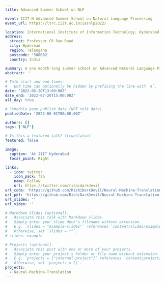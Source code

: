 ```yaml
---
title: Advanced Summer School on NLP

event: IIIT-H Advanced Summer School on Natural Language Processing
event_url: https://ltrc.iiit.ac.in/iasnlp2022/

location: International Institute of Information Technology, Hyderabad
address:
  street: Professor CR Rao Road
  city: Hyderbad
  region: Telangana
  postcode: '500032'
  country: India

summary: A one month-long summer school on Advanced Natural Language Processing with special focus on Speech and Machine Translation for low-resourced Indian Languages and evaluation techniques
abstract: ''

# Talk start and end times.
#   End time can optionally be hidden by prefixing the line with `#`.
date: '2022-06-20T13:00:00Z'
date_end: '2022-07-20T15:00:00Z'
all_day: true

# Schedule page publish date (NOT talk date).
publishDate: '2022-06-01T00:00:00Z'

authors: []
tags: ['NLP']

# Is this a featured talk? (true/false)
featured: false

image:
  caption: 'At IIIT Hyderabad'
  focal_point: Right

links:
  - icon: twitter
    icon_pack: fab
    name: Follow
    url: https://twitter.com/rishidarkdevil
url_code: 'https://github.com/RishiDarkDevil/Neural-Machine-Translation-English-Bengali'
url_pdf: 'https://github.com/RishiDarkDevil/Neural-Machine-Translation-English-Bengali/blob/main/README.md'
url_slides: ''
url_video: ''

# Markdown Slides (optional).
#   Associate this talk with Markdown slides.
#   Simply enter your slide deck's filename without extension.
#   E.g. `slides = "example-slides"` references `content/slides/example-slides.md`.
#   Otherwise, set `slides = ""`.
# slides: example

# Projects (optional).
#   Associate this post with one or more of your projects.
#   Simply enter your project's folder or file name without extension.
#   E.g. `projects = ["internal-project"]` references `content/project/deep-learning/index.md`.
#   Otherwise, set `projects = []`.
projects:
  - Neural-Machine-Translation
---
```


<!-- {{% callout note %}}
Click on the **Slides** button above to view the built-in slides feature.
{{% /callout %}}

Slides can be added in a few ways:

- **Create** slides using Wowchemy's [_Slides_](https://wowchemy.com/docs/managing-content/#create-slides) feature and link using `slides` parameter in the front matter of the talk file
- **Upload** an existing slide deck to `static/` and link using `url_slides` parameter in the front matter of the talk file
- **Embed** your slides (e.g. Google Slides) or presentation video on this page using [shortcodes](https://wowchemy.com/docs/writing-markdown-latex/).

Further event details, including [page elements](https://wowchemy.com/docs/writing-markdown-latex/) such as image galleries, can be added to the body of this page.
 -->